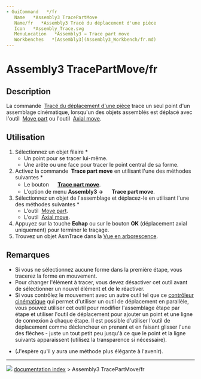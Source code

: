 ```yaml
---
- GuiCommand   */fr
   Name   *Assembly3 TracePartMove
   Name/fr   *Assembly3 Tracé du déplacement d'une pièce
   Icon   *Assembly_Trace.svg‎‎
   MenuLocation   *Assembly3 → Trace part move
   Workbenches   *[Assembly3](Assembly3_Workbench/fr.md)
---
```


# Assembly3 TracePartMove/fr

## Description

La commande <img alt="" src=images/Assembly_Trace.svg  style="width   *24px;"> [Tracé du déplacement d\'une pièce](Assembly3_TracePartMove/fr.md) trace un seul point d\'un assemblage cinématique, lorsqu\'un des objets assemblés est déplacé avec l\'outil <img alt="" src=images/Assembly_Move.svg  style="width   *16px;"> [Move part](Assembly3_MovePart/fr.md) ou l\'outil <img alt="" src=images/Assembly_AxialMove.svg  style="width   *16px;"> [Axial move](Assembly3_AxialMove/fr.md).

## Utilisation

1.  Sélectionnez un objet filaire    *
    -   Un point pour se tracer lui-même.
    -   Une arête ou une face pour tracer le point central de sa forme.
2.  Activez la commande <img alt="" src=images/Assembly_Trace.svg  style="width   *16px;"> **Trace part move** en utilisant l\'une des méthodes suivantes    *
    -   Le bouton **<img src="images/Assembly_Trace.svg" width=16px> [Trace part move](Assembly3_TracePartMove/fr.md)**.
    -   L\'option de menu **Assembly3 → <img src="images/Assembly_Trace.svg" width=16px> Trace part move**.
3.  Sélectionnez un objet de l\'assemblage et déplacez-le en utilisant l\'une des méthodes suivantes    *
    -   L\'outil <img alt="" src=images/Assembly_Move.svg  style="width   *16px;"> [Move part](Assembly3_MovePart/fr.md).
    -   L\'outil <img alt="" src=images/Assembly_AxialMove.svg  style="width   *16px;"> [Axial move](Assembly3_AxialMove/fr.md).
4.  Appuyez sur la touche **Echap** ou sur le bouton **OK** (déplacement axial uniquement) pour terminer le traçage.
5.  Trouvez un objet AsmTrace dans la [Vue en arborescence](Tree_view/fr.md).

## Remarques

-   Si vous ne sélectionnez aucune forme dans la première étape, vous tracerez la forme en mouvement.
-   Pour changer l\'élément à tracer, vous devez désactiver cet outil avant de sélectionner un nouvel élément et de le réactiver.
-   Si vous contrôlez le mouvement avec un autre outil tel que ce [contrôleur cinématique](Tutorial_KinematicController/fr.md) qui permet d\'utiliser un outil de déplacement en parallèle, vous pouvez utiliser cet outil pour modifier l\'assemblage étape par étape et utiliser l\'outil de déplacement pour ajouter un point et une ligne de connexion à chaque étape. Il est possible d\'utiliser l\'outil de déplacement comme déclencheur en prenant et en faisant glisser l\'une des flèches - juste un tout petit peu jusqu\'à ce que le point et la ligne suivants apparaissent (utilisez la transparence si nécessaire).

   *   (J\'espère qu\'il y aura une méthode plus élégante à l\'avenir).



---
![](images/Right_arrow.png) [documentation index](../README.md) > Assembly3 TracePartMove/fr
